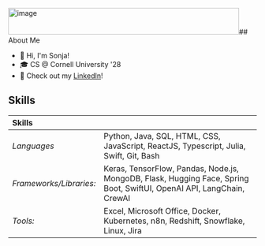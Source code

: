 <img width="468" height="54" alt="image" src="https://github.com/user-attachments/assets/42bb2c51-374e-4d79-a2bc-dff8a6ca136f" />## About Me 
- 👋 Hi, I'm Sonja!
- 🎓 CS @ Cornell University '28 
- 📝 Check out my [LinkedIn](https://www.linkedin.com/in/sonja-wong/)!

## Skills
| **Skills** | |
|:-----| :-----|
| *Languages* | Python, Java, SQL, HTML, CSS, JavaScript, ReactJS, Typescript, Julia, Swift, Git, Bash | 
| *Frameworks/Libraries:* | Keras, TensorFlow, Pandas, Node.js, MongoDB, Flask, Hugging Face, Spring Boot, SwiftUI, OpenAI API, LangChain, CrewAI |
| *Tools:* | Excel, Microsoft Office, Docker, Kubernetes, n8n, Redshift, Snowflake, Linux, Jira |

<!--
**wsonja/wsonja** is a ✨ _special_ ✨ repository because its `README.md` (this file) appears on your GitHub profile.

Here are some ideas to get you started:

- 🔭 I’m currently working on ...
- 🌱 I’m currently learning ...
- 👯 I’m looking to collaborate on ...
- 🤔 I’m looking for help with ...
- 💬 Ask me about ...
- 📫 How to reach me: ...
- 😄 Pronouns: ...
- ⚡ Fun fact: ...
-->



